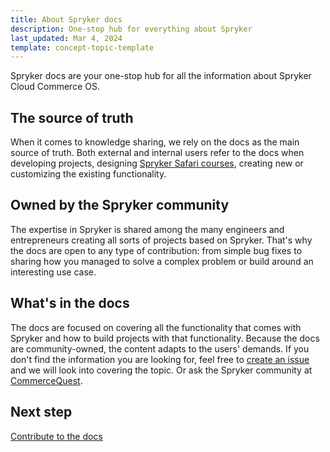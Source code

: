 ```yaml
---
title: About Spryker docs
description: One-stop hub for everything about Spryker
last_updated: Mar 4, 2024
template: concept-topic-template
---
```


Spryker docs are your one-stop hub for all the information about Spryker Cloud Commerce OS.

## The source of truth

When it comes to knowledge sharing, we rely on the docs as the main source of truth. Both external and internal users refer to the docs when developing projects, designing [Spryker Safari courses](https://safari.spryker.com/), creating new or customizing the existing functionality.

## Owned by the Spryker community

The expertise in Spryker is shared among the many engineers and entrepreneurs creating all sorts of projects based on Spryker. That's why the docs are open to any type of contribution: from simple bug fixes to sharing how you managed to solve a complex problem or build around an interesting use case.

## What's in the docs

The docs are focused on covering all the functionality that comes with Spryker and how to build projects with that functionality. Because the docs are community-owned, the content adapts to the users' demands. If you don't find the information you are looking for, feel free to [create an issue](https://github.com/spryker/spryker-docs/issues) and we will look into covering the topic. Or ask the Spryker community at [CommerceQuest](https://commercequest.space/).

## Next step

[Contribute to the docs](/docs/about/all/about-the-docs/contribute-to-the-docs/contribute-to-the-docs.html)
